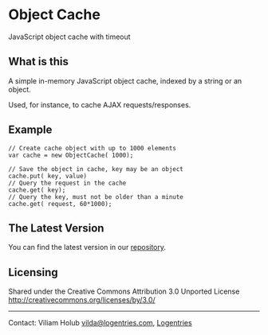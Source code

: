 
Object Cache
============

JavaScript object cache with timeout

What is this
------------

A simple in-memory JavaScript object cache, indexed by a string or an object.

Used, for instance, to cache AJAX requests/responses.

Example
-------

    // Create cache object with up to 1000 elements
    var cache = new ObjectCache( 1000);
    
    // Save the object in cache, key may be an object
    cache.put( key, value)
    // Query the request in the cache
    cache.get( key);
    // Query the key, must not be older than a minute
    cache.get( request, 60*1000);

The Latest Version
------------------

You can find the latest version in our [repository](https://github.com/logentries/object_cache).

Licensing
---------

Shared under the Creative Commons Attribution 3.0 Unported License
<http://creativecommons.org/licenses/by/3.0/>

---
Contact: Viliam Holub <vilda@logentries.com>, [Logentries](https://logentries.com/)

